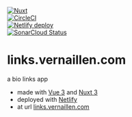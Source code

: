 
[![Nuxt][nuxt-src]][nuxt-href]<br/>
[![CircleCI][circle-image]][circle-url]<br/>
[![Netlify deploy][netlify-image]][netlify-url]<br/>
[![SonarCloud Status][sonarcloud-image]][sonarcloud-url]<br/>

# links.vernaillen.com

a bio links app 
 * made with [Vue 3](https://vuejs.org/) and [Nuxt 3](https://nuxt.com)
 * deployed with [Netlify](https://netlify.app/) 
 * at url [links.vernaillen.com](https://links.vernaillen.com)

[circle-url]: https://circleci.com/gh/vernaillen/links.vernaillen.com
[circle-image]: https://img.shields.io/circleci/project/github/vernaillen/links.vernaillen.com/master.svg?style=for-the-badge&logo=circleci

[netlify-url]: https://app.netlify.com/sites/links-vernaillen/deploys
[netlify-image]: https://img.shields.io/netlify/1a5a4d54-0d64-449f-adf4-41e46e1e09aa?style=for-the-badge&logo=netlify

[sonarcloud-url]: https://sonarcloud.io/project/overview?id=links.vernaillen.com
[sonarcloud-image]: https://img.shields.io/sonar/quality_gate/links.vernaillen.com/master?server=https%3A%2F%2Fsonarcloud.io&style=for-the-badge&logo=sonar

[nuxt-src]: https://img.shields.io/badge/Nuxt-18181B?style=for-the-badge&logo=nuxt.js&label=based%20on
[nuxt-href]: https://nuxt.com
